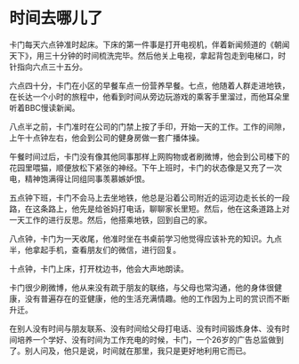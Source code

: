 # 时间去哪儿了

卡门每天六点钟准时起床。下床的第一件事是打开电视机，伴着新闻频道的《朝闻天下》，用三十分钟的时间梳洗完毕。然后他关上电视，拿起背包走到电梯口，时针指向六点三十五分。 

六点四十分，卡门在小区的早餐车点一份营养早餐。七点，他随着人群走进地铁，在长达一个小时的旅程中，他看到时间从旁边玩游戏的乘客手里溜过，而他耳朵里听着BBC慢读新闻。 

八点半之前，卡门准时在公司的门禁上按了手印，开始一天的工作。工作的间隙，上午十点钟左右，他会到公司的健身房做一套广播体操。 

午餐时间过后，卡门没有像其他同事那样上网购物或者刷微博，他会到公司楼下的花园里喂猫，顺便放松下紧张的神经。下午上班时，卡门的状态像是又充了一次电，精神饱满得让同组同事羡慕嫉妒恨。 

五点钟下班，卡门不会马上去坐地铁，他总是沿着公司附近的运河边走长长的一段路，在这条路上，他先是给爸妈打电话，聊聊家长里短。然后，他在这条道路上对一天工作的进行反思。然后，他搭乘地铁，回到自己的家。 

八点钟，卡门为一天收尾，他准时坐在书桌前学习他觉得应该补充的知识。九点半，他拿起手机，查看朋友们的微信，进行回复。 

十点钟，卡门上床，打开枕边书，他会大声地朗读。 

卡门很少刷微博，他从来没有疏于朋友的联络，与父母也常沟通，他的身体很健康，没有普遍存在的亚健康，他的生活充满情趣。他的工作因为上司的赏识而不断升迁。 

在别人没有时间与朋友联系、没有时间给父母打电话、没有时间锻炼身体、没有时间培养一个学好、没有时间为工作充电的时候，卡门，一个26岁的广告总监做到了。别人问及，他只是说，时间就在那里，我只是更好地利用它而已。